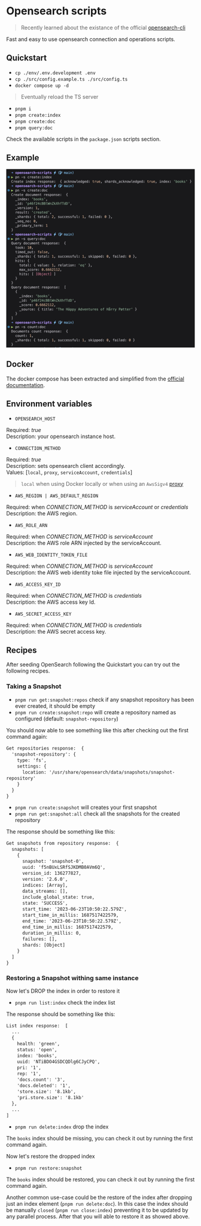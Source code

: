 # Opensearch scripts

> Recently learned about the existance of the official [opensearch-cli](https://opensearch.org/docs/latest/tools/cli/)

Fast and easy to use opensearch connection and operations scripts.

## Quickstart

- `cp ./env/.env.development .env`
- `cp ./src/config.example.ts ./src/config.ts`
- `docker compose up -d`

> Eventually reload the TS server

- `pnpm i`
- `pnpm create:index`
- `pnpm create:doc`
- `pnpm query:doc`

Check the available scripts in the `package.json` scripts section.

## Example

![example](./example.png)

## Docker

The docker compose has been extracted and simplified from the [official documentation](https://opensearch.org/docs/latest/install-and-configure/install-opensearch/docker/#sample-docker-compose-file-for-development).

## Environment variables

- `OPENSEARCH_HOST`

Required: _true_ \
Description: your opensearch instance host.

- `CONNECTION_METHOD`

Required: _true_ \
Description: sets opensearch client accordingly. \
Values: [`local`, `proxy`, `serviceAccount`, `credentials`]

> `local` when using Docker locally or when using an `AwsSigv4` [proxy](https://github.com/awslabs/aws-sigv4-proxy)

- `AWS_REGION | AWS_DEFAULT_REGION`

Required: when _CONNECTION_METHOD_ is _serviceAccount_ or _credentials_ \
Description: the AWS region.

- `AWS_ROLE_ARN`

Required: when _CONNECTION_METHOD_ is _serviceAccount_ \
Description: the AWS role ARN injected by the serviceAccount.

- `AWS_WEB_IDENTITY_TOKEN_FILE`

Required: when _CONNECTION_METHOD_ is _serviceAccount_ \
Description: the AWS web identity toke file injected by the serviceAccount.

- `AWS_ACCESS_KEY_ID`

Required: when _CONNECTION_METHOD_ is _credentials_ \
Description: the AWS access key Id.

- `AWS_SECRET_ACCESS_KEY`

Required: when _CONNECTION_METHOD_ is _credentials_ \
Description: the AWS secret access key.

## Recipes

After seeding OpenSearch following the Quickstart you can try out the following recipes.

### Taking a Snapshot

- `pnpm run get:snapshot:repos` check if any snapshot repository has been ever created, it should be empty
- `pnpm run create:snapshot:repo` will create a repository named as configured (default: `snapshot-repository`)

You should now able to see something like this after checking out the first command again:

```
Get repositories response:  {
  'snapshot-repository': {
    type: 'fs',
    settings: {
      location: '/usr/share/opensearch/data/snapshots/snapshot-repository'
    }
  }
}
```

- `pnpm run create:snapshot` will creates your first snapshot
- `pnpm run get:snapshot:all` check all the snapshots for the created repository

The response should be something like this:

```
Get snapshots from repository response:  {
  snapshots: [
    {
      snapshot: 'snapshot-0',
      uuid: 'f5nBUxLSRfSJKDMB0AVm6Q',
      version_id: 136277827,
      version: '2.6.0',
      indices: [Array],
      data_streams: [],
      include_global_state: true,
      state: 'SUCCESS',
      start_time: '2023-06-23T10:50:22.579Z',
      start_time_in_millis: 1687517422579,
      end_time: '2023-06-23T10:50:22.579Z',
      end_time_in_millis: 1687517422579,
      duration_in_millis: 0,
      failures: [],
      shards: [Object]
    }
  ]
}
```

### Restoring a Snapshot withing same instance

Now let's DROP the index in order to restore it

- `pnpm run list:index` check the index list

The response should be something like this:

```
List index response:  [
  ...
  {
    health: 'green',
    status: 'open',
    index: 'books',
    uuid: 'NTiBDO4GSDCQDlg6CJyCPQ',
    pri: '1',
    rep: '1',
    'docs.count': '3',
    'docs.deleted': '1',
    'store.size': '8.1kb',
    'pri.store.size': '8.1kb'
  },
  ...
]
```

- `pnpm run delete:index` drop the index

The `books` index should be missing, you can check it out by running the first command again.

Now let's restore the dropped index

- `pnpm run restore:snapshot`

The `books` index should be restored, you can check it out by running the first command again.

Another common use-case could be the restore of the index after dropping just an index element (`pnpm run delete:doc`). In this case the index should be manually `closed` (`pnpm run close:index`) preventing it to be updated by any parallel process. After that you will able to restore it as showed above.
